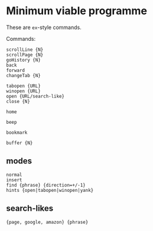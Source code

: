 # Minimum viable programme

These are `ex`-style commands.

Commands:

    scrollLine {N}
    scrollPage {N}
    goHistory {N}
    back
    forward
    changeTab {N}

    tabopen {URL}
    winopen {URL}
    open {URL/search-like}
    close {N}

    home

    beep

    bookmark

    buffer {N}

## modes

    normal
    insert
    find {phrase} {direction=+/-1}
    hints {open|tabopen|winopen|yank}

## search-likes

    {page, google, amazon} {phrase}

